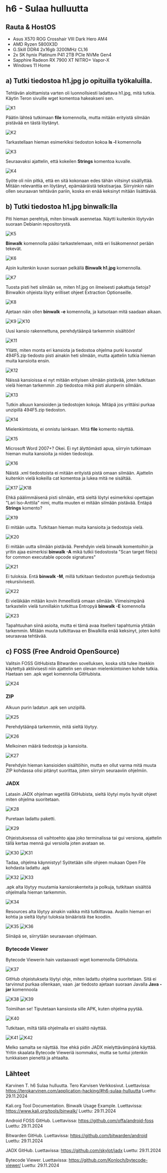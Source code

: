 # h6 - Sulaa hulluutta

## Rauta & HostOS

- Asus X570 ROG Crosshair VIII Dark Hero AM4
- AMD Ryzen 5800X3D
- G.Skill DDR4 2x16gb 3200MHz CL16
- 2x SK hynix Platinum P41 2TB PCIe NVMe Gen4
- Sapphire Radeon RX 7900 XT NITRO+ Vapor-X
- Windows 11 Home

## a) Tutki tiedostoa h1.jpg jo opituilla työkaluilla.
Tehtävän aloittamista varten oli luonnollsiesti ladattava h1.jpg, mitä tutkia. Käytin Teron sivuille wget komentoa hakeakseni sen.

![K1](1.png)

Päätin lähteä tutkimaan **file** komennolla, mutta mitään erityistä silmään pistävää en tästä löytänyt.

![K2](2.png)

Tarkastellaan hieman esimerkiksi tiedoston kokoa **ls -l** komennolla

![K3](3.png)

Seuraavaksi ajattelin, että kokeilen **Strings** komentoa kuvalle.

![K4](4.png)

Syöte oli niin pitkä, että en sitä kokonaan edes tähän viitsinyt sisällyttää. Mitään relevanttia en löytänyt, epämääräistä tekstisarjaa. Siirryinkin näin ollen seuraavan tehtävän pariin, koska en enää keksinyt mitään lisättävää.

## b) Tutki tiedostoa h1.jpg binwalk:lla
Piti hieman perehtyä, miten binwalk asennetaa. Näytti kuitenkin löytyvän suoraan Debianin repositorystä.

![K5](5.png)

**Binwalk** komennolla pääsi tarkastelemaan, mitä eri lisäkomennot perään tekevät.

![K6](6.png)

Ajoin kuitenkin kuvan suoraan pelkällä **Binwalk h1.jpg** komennolla. 

![K7](7.png)

Tuosta pisti heti silmään se, miten h1.jpg on ilmeisesti pakattuja tietoja? Binwalkin ohjeista löyty erilliset ohjeet Extraction Optionseille.

![K8](8.png)

Ajetaan näin ollen **binwalk -e** komennolla, ja katsotaan mitä saadaan aikaan.

![K9](9.png)
![K10](10.png)

Uusi kansio rakennettuna, perehdytäänpä tarkemmin sisältöön!

![K11](11.png)

Yllätti, miten monta eri kansiota ja tiedostoa ohjelma purki kuvasta! 494F5.zip tiedosto pisti ainakin heti silmään, mutta ajattelin tutkia hieman muita kansioita ensin.

![K12](12.png)

Näissä kansioissa ei nyt mitään erityisen silmään pistävää, joten tutkitaan vielä hieman tarkemmin .zip tiedostoa mikä pisti alunperin silmään.

![K13](13.png)

Tutkin alkuun kansioiden ja tiedostojen kokoja. Mitäpä jos yrittäisi purkaa unzipillä 494F5.zip tiedoston.

![K14](14.png)

Mielenkiintoista, ei onnistu lainkaan. Mitä **file** komento näyttää.

![K15](15.png)

Microsoft Word 2007+? Okei. Ei nyt älyttömästi apua, siirryin tutkimaan hieman muita kansioita ja niiden tiedostoja.

![K16](16.png)

Näistä .xml tiedostoista ei mitään erityistä pistä omaan silmään. Ajattelin kuitenkin vielä kokeilla cat komentoa ja lukea mitä ne sisältää.

![K17](17.png)
![K18](18.png)

Ehkä päälimmäisenä pisti silmään, että sieltä löytyi esimerkiksi opettajan "Lari Iso-Anttila" nimi, mutta muuten ei mitään silmään pistävää. Entäpä **Strings** komento?

![K19](19.png)

Ei mitään uutta. Tutkitaan hieman muita kansioita ja tiedostoja vielä.

![K20](20.png)

Ei mitään uutta silmään pistävää. Perehdyin vielä binwalk komentoihin ja yritin ajaa esimerkisi **binwalk -A** mikä tutkii tiedostosta "Scan target file(s) for common executable opcode signatures"

![K21](21.png)

Ei tuloksia. Entä **binwalk -M**, millä tutkitaan tiedoston purettuja tiedostoja rekursiivisesti.

![K22](22.png)

Ei vieläkään mitään kovin ihmeellistä omaan silmään. Viimeisimpänä tarkastelin vielä tunnillakin tutkittua Entropyä **binwalk -E** komennolla

![K23](23.png)

Tapahtuuhan siinä asioita, mutta ei tämä avaa itselleni tapahtumia yhtään tarkemmin. Mitään muuta tutkittavaa en Biwalkilla enää keksinyt, joten kohti seuraavaa tehtävää.

## c) FOSS (Free Android OpenSource)
Valitsin FOSS GitHubista Bitwarden sovelluksen, koska sitä tulee itsekkin käytettyä aktiivisesti niin ajattelin sen olevan mielenkiintoinen kohde tutkia. Haetaan sen .apk wget komennolla GitHubista.

![K24](24.png)

### ZIP
Alkuun purin ladatun .apk sen unzipillä.

![K25](25.png)

Perehdytäänpä tarkemmin, mitä sieltä löytyy.

![K26](26.png)

Melkoinen määrä tiedostoja ja kansioita.

![K27](27.png)

Perehdyin hieman kansioiden sisältöihin, mutta en ollut varma mitä muuta ZIP kohdassa olisi pitänyt suorittaa, joten siirryin seuraaviin ohjelmiin.

### JADX
Latasin JADX ohjelman wgetillä GitHubista, sieltä löytyi myös hyvät ohjeet miten ohjelma suoritetaan.

![K28](28.png)

Puretaan ladattu paketti.

![K29](29.png)

Ohjeistuksessa oli vaihtoehto ajaa joko terminalissa tai gui versiona, ajattelin tällä kertaa mennä gui versiolla joten avataan se.

![K30](30.png)
![K31](31.png)

Tadaa, ohjelma käynnistyy! Syötetään sille ohjeen mukaan Open File kohdasta ladattu .apk

![K32](32.png)
![K33](33.png)

.apk alta löytyy muutamia kansiorakenteita ja polkuja, tutkitaan sisältöä ohjelmalla hieman tarkemmin.

![K34](34.png)

Resources alta löytyy ainakin vaikka mitä tutkittavaa. Availin hieman eri kohtia ja sieltä löytyi tuloksia binääristä itse koodiin.

![K35](35.png)
![K36](36.png)

Siinäpä se, siirrytään seuraavaan ohjelmaan.

### Bytecode Viewer
Bytecode Viewerin hain vastaavasti wget komennolla GitHubista.

![K37](37.png)

GitHub ohjeistukseta löytyi ohje, miten ladattu ohjelma suoritetaan. Sitä ei tarvinnut purkaa ollenkaan, vaan .jar tiedosto ajetaan suoraan Javalla **Java -jar** komennoola

![K38](38.png)
![K39](39.png)

Toimiihan se! Tiputetaan kansiosta sille APK, kuten ohjelma pyytää.

![K40](40.png)

Tutkitaan, miltä tällä ohjelmalla eri sisältö näyttää.

![K41](41.png)
![K42](42.png)

Melko samalta se näyttää. Itse ehkä pidin JADX mielyttävämpänä käyttää. Yritin skaalata Bytecode Vieweriä isommaksi, mutta se tuntui jotenkin tunkkaisen pieneltä ja ahtaalta.

## Lähteet

Karvinen T. h6 Sulaa hulluutta. Tero Karvisen Verkkosivut. Luettavissa: https://terokarvinen.com/application-hacking/#h6-sulaa-hulluutta Luettu: 29.11.2024

Kali.org Tool Documentation. Binwalk Usage Example. Luettavissa: https://www.kali.org/tools/binwalk/ Luettu: 29.11.2024

Android FOSS GitHub. Luettavissa: https://github.com/offa/android-foss Luettu: 29.11.2024

Bitwarden GitHub. Luettavissa: https://github.com/bitwarden/android Luettu: 29.11.2024

JADX GitHub. Luettavissa: https://github.com/skylot/jadx Luettu: 29.11.2024

Bytecode Viewer. Luettavissa: https://github.com/Konloch/bytecode-viewer/ Luettu: 29.11.2024
